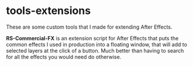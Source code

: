 # tools-extensions
These are some custom tools that I made for extending After Effects.

<strong>RS-Commercial-FX</strong> is an extension script for After Effects that puts the common effects I used in production into a floating window, that will add to selected layers at the click of a button. Much better than having to search for all the effects you would need do otherwise.
